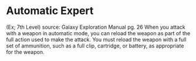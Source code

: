 # Automatic Expert 
(Ex; 7th Level)
source: Galaxy Exploration Manual pg. 26
When you attack with a weapon in automatic mode, you can reload the weapon as part of the full action used to make the attack. You must reload the weapon with a full set of ammunition, such as a full clip, cartridge, or battery, as appropriate for the weapon.

